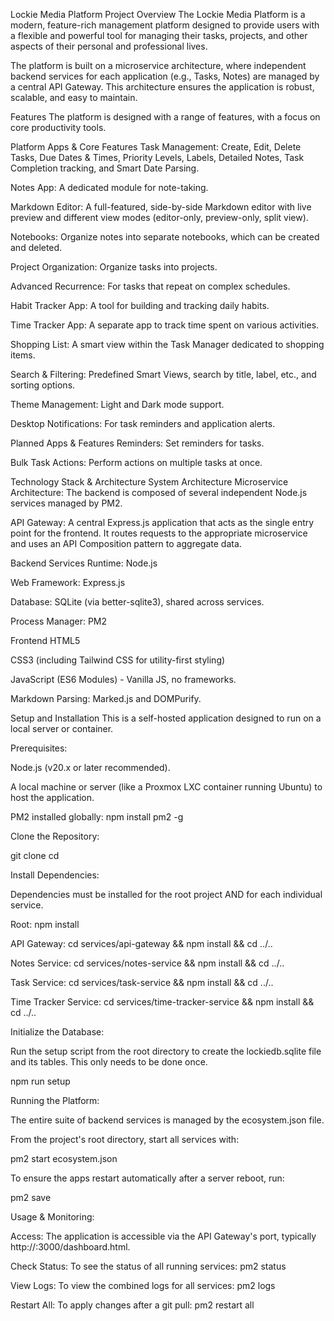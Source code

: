 Lockie Media Platform
Project Overview
The Lockie Media Platform is a modern, feature-rich management platform designed to provide users with a flexible and powerful tool for managing their tasks, projects, and other aspects of their personal and professional lives.

The platform is built on a microservice architecture, where independent backend services for each application (e.g., Tasks, Notes) are managed by a central API Gateway. This architecture ensures the application is robust, scalable, and easy to maintain.

Features
The platform is designed with a range of features, with a focus on core productivity tools.

Platform Apps & Core Features
Task Management: Create, Edit, Delete Tasks, Due Dates & Times, Priority Levels, Labels, Detailed Notes, Task Completion tracking, and Smart Date Parsing.

Notes App: A dedicated module for note-taking.

Markdown Editor: A full-featured, side-by-side Markdown editor with live preview and different view modes (editor-only, preview-only, split view).

Notebooks: Organize notes into separate notebooks, which can be created and deleted.

Project Organization: Organize tasks into projects.

Advanced Recurrence: For tasks that repeat on complex schedules.

Habit Tracker App: A tool for building and tracking daily habits.

Time Tracker App: A separate app to track time spent on various activities.

Shopping List: A smart view within the Task Manager dedicated to shopping items.

Search & Filtering: Predefined Smart Views, search by title, label, etc., and sorting options.

Theme Management: Light and Dark mode support.

Desktop Notifications: For task reminders and application alerts.

Planned Apps & Features
Reminders: Set reminders for tasks.

Bulk Task Actions: Perform actions on multiple tasks at once.

Technology Stack & Architecture
System Architecture
Microservice Architecture: The backend is composed of several independent Node.js services managed by PM2.

API Gateway: A central Express.js application that acts as the single entry point for the frontend. It routes requests to the appropriate microservice and uses an API Composition pattern to aggregate data.

Backend Services
Runtime: Node.js

Web Framework: Express.js

Database: SQLite (via better-sqlite3), shared across services.

Process Manager: PM2

Frontend
HTML5

CSS3 (including Tailwind CSS for utility-first styling)

JavaScript (ES6 Modules) - Vanilla JS, no frameworks.

Markdown Parsing: Marked.js and DOMPurify.

Setup and Installation
This is a self-hosted application designed to run on a local server or container.

Prerequisites:

Node.js (v20.x or later recommended).

A local machine or server (like a Proxmox LXC container running Ubuntu) to host the application.

PM2 installed globally: npm install pm2 -g

Clone the Repository:

git clone <repository-url>
cd <repository-folder>

Install Dependencies:

Dependencies must be installed for the root project AND for each individual service.

Root: npm install

API Gateway: cd services/api-gateway && npm install && cd ../..

Notes Service: cd services/notes-service && npm install && cd ../..

Task Service: cd services/task-service && npm install && cd ../..

Time Tracker Service: cd services/time-tracker-service && npm install && cd ../..

Initialize the Database:

Run the setup script from the root directory to create the lockiedb.sqlite file and its tables. This only needs to be done once.

npm run setup

Running the Platform:

The entire suite of backend services is managed by the ecosystem.json file.

From the project's root directory, start all services with:

pm2 start ecosystem.json

To ensure the apps restart automatically after a server reboot, run:

pm2 save

Usage & Monitoring:

Access: The application is accessible via the API Gateway's port, typically http://<your-server-ip>:3000/dashboard.html.

Check Status: To see the status of all running services: pm2 status

View Logs: To view the combined logs for all services: pm2 logs

Restart All: To apply changes after a git pull: pm2 restart all